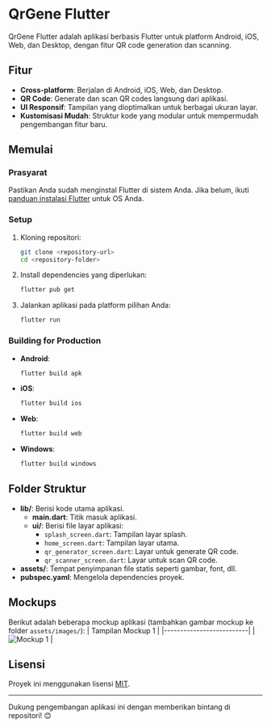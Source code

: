 # QrGene Flutter

QrGene Flutter adalah aplikasi berbasis Flutter untuk platform Android, iOS, Web, dan Desktop, dengan fitur QR code generation dan scanning.

## Fitur

- **Cross-platform**: Berjalan di Android, iOS, Web, dan Desktop.
- **QR Code**: Generate dan scan QR codes langsung dari aplikasi.
- **UI Responsif**: Tampilan yang dioptimalkan untuk berbagai ukuran layar.
- **Kustomisasi Mudah**: Struktur kode yang modular untuk mempermudah pengembangan fitur baru.

## Memulai

### Prasyarat

Pastikan Anda sudah menginstal Flutter di sistem Anda. Jika belum, ikuti [panduan instalasi Flutter](https://flutter.dev/docs/get-started/install) untuk OS Anda.

### Setup

1. Kloning repositori:
   ```bash
   git clone <repository-url>
   cd <repository-folder>
   ```

2. Install dependencies yang diperlukan:
   ```bash
   flutter pub get
   ```

3. Jalankan aplikasi pada platform pilihan Anda:
   ```bash
   flutter run
   ```

### Building for Production

- **Android**:
  ```bash
  flutter build apk
  ```

- **iOS**:
  ```bash
  flutter build ios
  ```

- **Web**:
  ```bash
  flutter build web
  ```

- **Windows**:
  ```bash
  flutter build windows
  ```

## Folder Struktur

- **lib/**: Berisi kode utama aplikasi.
  - **main.dart**: Titik masuk aplikasi.
  - **ui/**: Berisi file layar aplikasi:
    - `splash_screen.dart`: Tampilan layar splash.
    - `home_screen.dart`: Tampilan layar utama.
    - `qr_generator_screen.dart`: Layar untuk generate QR code.
    - `qr_scanner_screen.dart`: Layar untuk scan QR code.
- **assets/**: Tempat penyimpanan file statis seperti gambar, font, dll.
- **pubspec.yaml**: Mengelola dependencies proyek.

## Mockups

Berikut adalah beberapa mockup aplikasi (tambahkan gambar mockup ke folder `assets/images/`):
| Tampilan Mockup 1        | 
|--------------------------|
| ![Mockup 1]() |

## Lisensi

Proyek ini menggunakan lisensi [MIT](LICENSE).

---

Dukung pengembangan aplikasi ini dengan memberikan bintang di repositori! 😊
